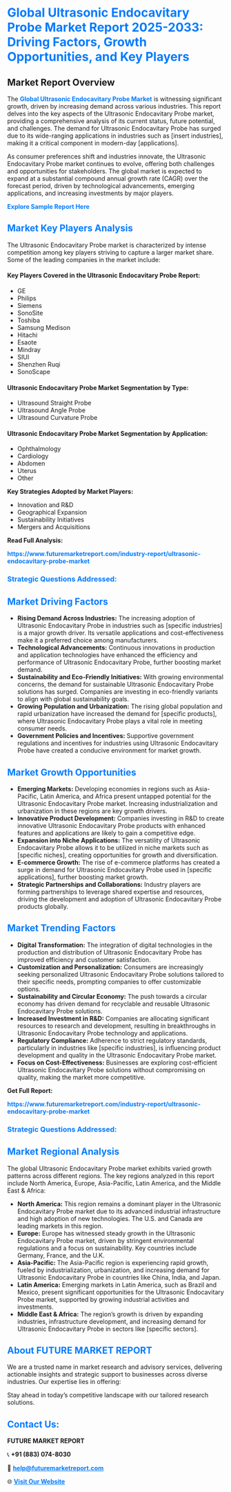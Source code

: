 <h1 style="color: #007BFF;">Global Ultrasonic Endocavitary Probe Market Report 2025-2033: Driving Factors, Growth Opportunities, and Key Players</h1>

<section id="overview">
<h2>Market Report Overview</h2>
<p>The <a href="https://www.futuremarketreport.com/industry-report/ultrasonic-endocavitary-probe-market" style="color: #007BFF; text-decoration: none;"><strong>Global Ultrasonic Endocavitary Probe Market</strong></a> is witnessing significant growth, driven by increasing demand across various industries. This report delves into the key aspects of the Ultrasonic Endocavitary Probe market, providing a comprehensive analysis of its current status, future potential, and challenges. The demand for Ultrasonic Endocavitary Probe has surged due to its wide-ranging applications in industries such as [insert industries], making it a critical component in modern-day [applications].</p>
<p>As consumer preferences shift and industries innovate, the Ultrasonic Endocavitary Probe market continues to evolve, offering both challenges and opportunities for stakeholders. The global market is expected to expand at a substantial compound annual growth rate (CAGR) over the forecast period, driven by technological advancements, emerging applications, and increasing investments by major players.</p>
</section>

<section id="overview">
<p><a href="https://www.futuremarketreport.com/request-sample/reportId=43097" style="color: #007BFF; text-decoration: none;"><strong>Explore Sample Report Here</strong></a></p>
</section>

<section id="key-players">
<h2 style="color: #007BFF;">Market Key Players Analysis</h2>
<p>The Ultrasonic Endocavitary Probe market is characterized by intense competition among key players striving to capture a larger market share. Some of the leading companies in the market include:</p>
<h4>Key Players Covered in the Ultrasonic Endocavitary Probe Report:</h4>
<ul><li>GE</li><li>Philips</li><li>Siemens</li><li>SonoSite</li><li>Toshiba</li><li>Samsung Medison</li><li>Hitachi</li><li>Esaote</li><li>Mindray</li><li>SIUI</li><li>Shenzhen Ruqi</li><li>SonoScape</li></ul>
<h4>Ultrasonic Endocavitary Probe Market Segmentation by Type:</h4>
<ul><li>Ultrasound Straight Probe</li><li>Ultrasound Angle Probe</li><li>Ultrasound Curvature Probe</li></ul>

<h4>Ultrasonic Endocavitary Probe Market Segmentation by Application:</h4>
<ul><li>Ophthalmology</li><li>Cardiology</li><li>Abdomen</li><li>Uterus</li><li>Other</li></ul>
<p><strong>Key Strategies Adopted by Market Players:</strong></p>
<ul>
<li>Innovation and R&D</li>
<li>Geographical Expansion</li>
<li>Sustainability Initiatives</li>
<li>Mergers and Acquisitions</li>
</ul>
</section>

<section>
<p><strong>Read Full Analysis: </strong></p><a href="https://www.futuremarketreport.com/industry-report/ultrasonic-endocavitary-probe-market" style="color: #007BFF; text-decoration: none;"><strong>https://www.futuremarketreport.com/industry-report/ultrasonic-endocavitary-probe-market</strong></a>
<h3 style="color: #007BFF;">Strategic Questions Addressed:</h3>
</section>

<section id="driving-factors">
<h2 style="color: #007BFF;">Market Driving Factors</h2>
<ul>
<li><strong>Rising Demand Across Industries:</strong> The increasing adoption of Ultrasonic Endocavitary Probe in industries such as [specific industries] is a major growth driver. Its versatile applications and cost-effectiveness make it a preferred choice among manufacturers.</li>
<li><strong>Technological Advancements:</strong> Continuous innovations in production and application technologies have enhanced the efficiency and performance of Ultrasonic Endocavitary Probe, further boosting market demand.</li>
<li><strong>Sustainability and Eco-Friendly Initiatives:</strong> With growing environmental concerns, the demand for sustainable Ultrasonic Endocavitary Probe solutions has surged. Companies are investing in eco-friendly variants to align with global sustainability goals.</li>
<li><strong>Growing Population and Urbanization:</strong> The rising global population and rapid urbanization have increased the demand for [specific products], where Ultrasonic Endocavitary Probe plays a vital role in meeting consumer needs.</li>
<li><strong>Government Policies and Incentives:</strong> Supportive government regulations and incentives for industries using Ultrasonic Endocavitary Probe have created a conducive environment for market growth.</li>
</ul>
</section>

<section id="growth-opportunities">
<h2 style="color: #007BFF;">Market Growth Opportunities</h2>
<ul>
<li><strong>Emerging Markets:</strong> Developing economies in regions such as Asia-Pacific, Latin America, and Africa present untapped potential for the Ultrasonic Endocavitary Probe market. Increasing industrialization and urbanization in these regions are key growth drivers.</li>
<li><strong>Innovative Product Development:</strong> Companies investing in R&D to create innovative Ultrasonic Endocavitary Probe products with enhanced features and applications are likely to gain a competitive edge.</li>
<li><strong>Expansion into Niche Applications:</strong> The versatility of Ultrasonic Endocavitary Probe allows it to be utilized in niche markets such as [specific niches], creating opportunities for growth and diversification.</li>
<li><strong>E-commerce Growth:</strong> The rise of e-commerce platforms has created a surge in demand for Ultrasonic Endocavitary Probe used in [specific applications], further boosting market growth.</li>
<li><strong>Strategic Partnerships and Collaborations:</strong> Industry players are forming partnerships to leverage shared expertise and resources, driving the development and adoption of Ultrasonic Endocavitary Probe products globally.</li>
</ul>
</section>

<section id="trending-factors">
<h2 style="color: #007BFF;">Market Trending Factors</h2>
<ul>
<li><strong>Digital Transformation:</strong> The integration of digital technologies in the production and distribution of Ultrasonic Endocavitary Probe has improved efficiency and customer satisfaction.</li>
<li><strong>Customization and Personalization:</strong> Consumers are increasingly seeking personalized Ultrasonic Endocavitary Probe solutions tailored to their specific needs, prompting companies to offer customizable options.</li>
<li><strong>Sustainability and Circular Economy:</strong> The push towards a circular economy has driven demand for recyclable and reusable Ultrasonic Endocavitary Probe solutions.</li>
<li><strong>Increased Investment in R&D:</strong> Companies are allocating significant resources to research and development, resulting in breakthroughs in Ultrasonic Endocavitary Probe technology and applications.</li>
<li><strong>Regulatory Compliance:</strong> Adherence to strict regulatory standards, particularly in industries like [specific industries], is influencing product development and quality in the Ultrasonic Endocavitary Probe market.</li>
<li><strong>Focus on Cost-Effectiveness:</strong> Businesses are exploring cost-efficient Ultrasonic Endocavitary Probe solutions without compromising on quality, making the market more competitive.</li>
</ul>
</section>

<section>
<p><strong>Get Full Report: </strong></p><a href="https://www.futuremarketreport.com/industry-report/ultrasonic-endocavitary-probe-market" style="color: #007BFF; text-decoration: none;"><strong>https://www.futuremarketreport.com/industry-report/ultrasonic-endocavitary-probe-market</strong></a>
<h3 style="color: #007BFF;">Strategic Questions Addressed:</h3>
</section>


<section id="regional-analysis">
<h2 style="color: #007BFF;">Market Regional Analysis</h2>
<p>The global Ultrasonic Endocavitary Probe market exhibits varied growth patterns across different regions. The key regions analyzed in this report include North America, Europe, Asia-Pacific, Latin America, and the Middle East & Africa:</p>
<ul>
<li><strong>North America:</strong> This region remains a dominant player in the Ultrasonic Endocavitary Probe market due to its advanced industrial infrastructure and high adoption of new technologies. The U.S. and Canada are leading markets in this region.</li>
<li><strong>Europe:</strong> Europe has witnessed steady growth in the Ultrasonic Endocavitary Probe market, driven by stringent environmental regulations and a focus on sustainability. Key countries include Germany, France, and the U.K.</li>
<li><strong>Asia-Pacific:</strong> The Asia-Pacific region is experiencing rapid growth, fueled by industrialization, urbanization, and increasing demand for Ultrasonic Endocavitary Probe in countries like China, India, and Japan.</li>
<li><strong>Latin America:</strong> Emerging markets in Latin America, such as Brazil and Mexico, present significant opportunities for the Ultrasonic Endocavitary Probe market, supported by growing industrial activities and investments.</li>
<li><strong>Middle East & Africa:</strong> The region’s growth is driven by expanding industries, infrastructure development, and increasing demand for Ultrasonic Endocavitary Probe in sectors like [specific sectors].</li>
</ul>
</section>

<footer>
<h2 style="color: #007BFF;">About FUTURE MARKET REPORT</h2>
<p>We are a trusted name in market research and advisory services, delivering actionable insights and strategic support to businesses across diverse industries. Our expertise lies in offering:</p>

<p>Stay ahead in today’s competitive landscape with our tailored research solutions.</p>

<h2 style="color: #007BFF;">Contact Us:</h2>
<p><strong>FUTURE MARKET REPORT</strong></p>
<p>📞 <strong>+91 (883) 074-8030</strong></p>
<p>📧 <strong><a href="mailto:help@futuremarketreport.com" style="color: #007BFF;">help@futuremarketreport.com</a></strong></p>
<p>🌐 <strong><a href="https://www.futuremarketreport.com/" style="color: #007BFF;">Visit Our Website</a></strong></p>
</footer>